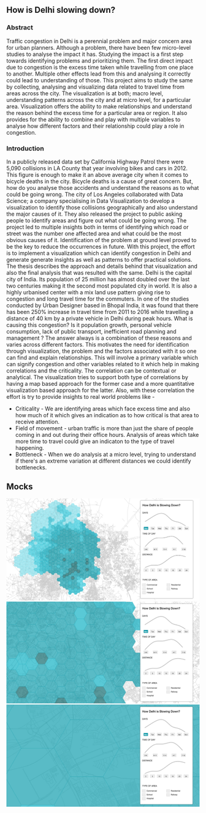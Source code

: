 
## How is Delhi slowing down?

### Abstract
Traffic congestion in Delhi is a perennial problem and major concern area for urban planners. Although a problem, there have been few micro-level studies to analyse the impact it has. Studying the impact is a first step towards identifying problems and prioritizing them. The first direct impact due to congestion is the excess time taken while travelling from one place to another. Multiple other effects lead from this and analysing it correctly could lead to understanding of those. This project aims to study the same by collecting, analysing and visualizing data related to travel time from areas across the city. The visualization is at both; macro level, understanding patterns across the city and at micro level, for a particular area. Visualization offers the ability to make relationships and understand the reason behind the excess time for a particular area or region. It also provides for the ability to combine and play with multiple variables to analyse how different factors and their relationship could play a role in congestion.

### Introduction
In a publicly released data set by California Highway Patrol there were 5,090 collisions in LA County that year involving bikes and cars in 2012. This figure is enough to make it an above average city when it comes to bicycle deaths in the city. Bicycle deaths is a cause of great concern. But, how do you analyse those accidents and understand the reasons as to what could be going wrong. The city of Los Angeles collaborated with Data Science; a company specialising in Data Visualization to develop a visualization to identify those collisions geographically and also understand the major causes of it. They also released the project to public asking people to identify areas and figure out what could be going wrong. The project led to multiple insights both in terms of identifying which road or street was the number one affected area and what could be the most obvious causes of it. Identification of the problem at ground level proved to be the key to reduce the occurrences in future. With this project, the effort is to implement a visualization which can identify congestion in Delhi and generate generate insights as well as patterns to offer practical solutions. The thesis describes the approach and details behind that visualization and also the final analysis that was resulted with the same.
Delhi is the capital city of India. Its population of 25 million has almost doubled over the last two centuries making it the second most populated city in world. It is also a highly urbanised center with a mix land use pattern giving rise to congestion and long travel time for the commuters. In one of the studies conducted by Urban Designer based in Bhopal India, it was found that there has been 250% increase in travel time from 2011 to 2016 while travelling a distance of 40 km by a private vehicle in Delhi during peak hours. What is causing this congestion? Is it population growth, personal vehicle consumption, lack of public transport, inefficient road planning and management ? The answer always is a combination of these reasons and varies across different factors. This motivates the need for identification through visualization, the problem and the factors associated with it so one can find and explain relationships. This will involve a primary variable which can signify congestion and other variables related to it which help in making correlations and the criticality. The correlation can be contextual or analytical. The visualization tries to support both type of correlations by having a map based approach for the former case and a more quantitative visualization based approach for the latter. Also, with these correlation the effort is try to provide insights to real world problems like -
- Criticality - We are identifying areas which face excess time and also how much of it which gives an indication as to how critical is that area to receive attention.
- Field of movement - urban traffic is more than just the share of people coming in and out during their office hours. Analysis of areas which take more time to travel could give an indicaton to the type of travel happening.
- Bottleneck  - When we do analysis at a micro level, trying to understand if there's an extreme variation at different distances we could identify bottlenecks.

## Mocks

[![IMAGE](https://raw.githubusercontent.com/agaase/msdv-thesis/master/visualization/mocks3/1.png)](https://marvelapp.com/1jf6f5f)
[![IMAGE](https://raw.githubusercontent.com/agaase/msdv-thesis/master/visualization/mocks3/2.png)](https://marvelapp.com/1jf6f5f)
[![IMAGE](https://raw.githubusercontent.com/agaase/msdv-thesis/master/visualization/mocks3/3.png)](https://marvelapp.com/1jf6f5f)


